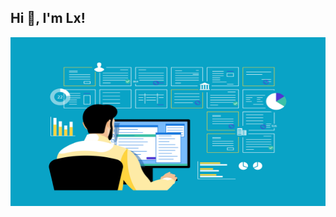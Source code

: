 ## Hi 👋, I'm Lx!

<img align="right" alt="PIC" src="https://github.com/0AIB/0AIB/blob/main/gif/Lx.gif?raw=true" width="600" height="270" />

